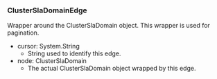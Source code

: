 ### ClusterSlaDomainEdge
Wrapper around the ClusterSlaDomain object. This wrapper is used for pagination.

- cursor: System.String
  - String used to identify this edge.
- node: ClusterSlaDomain
  - The actual ClusterSlaDomain object wrapped by this edge.
